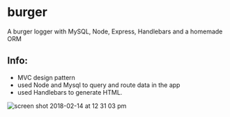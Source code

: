 # burger
A burger logger with MySQL, Node, Express, Handlebars and a homemade ORM

## Info:
- MVC design pattern
- used Node and Mysql to query and route data in the app
- used Handlebars to generate HTML.

![screen shot 2018-02-14 at 12 31 03 pm](https://user-images.githubusercontent.com/31137669/36223865-f8996b0c-1182-11e8-9df5-dd934f6195a7.png)
